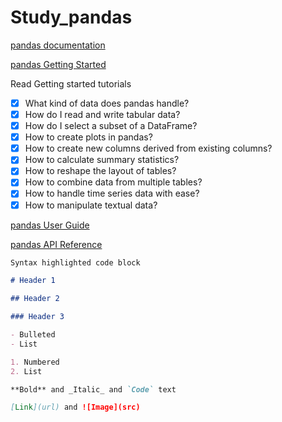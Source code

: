 # Study_pandas

[pandas documentation](https://pandas.pydata.org/docs/)

[pandas Getting Started](https://pandas.pydata.org/docs/getting_started/index.html#getting-started)

Read Getting started tutorials

- [x] What kind of data does pandas handle?
- [x] How do I read and write tabular data?
- [x] How do I select a subset of a DataFrame?
- [x] How to create plots in pandas?
- [x] How to create new columns derived from existing columns?
- [x] How to calculate summary statistics?
- [x] How to reshape the layout of tables?
- [x] How to combine data from multiple tables?
- [x] How to handle time series data with ease?
- [x] How to manipulate textual data?

[pandas User Guide](https://pandas.pydata.org/docs/user_guide/index.html#user-guide)

[pandas API Reference](https://pandas.pydata.org/docs/reference/index.html#api)



```markdown
Syntax highlighted code block

# Header 1

## Header 2

### Header 3

- Bulleted
- List

1. Numbered
2. List

**Bold** and _Italic_ and `Code` text

[Link](url) and ![Image](src)
```
